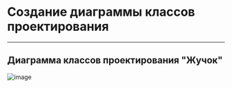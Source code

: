 # Создание диаграммы классов проектирования

---
## Диаграмма классов проектирования "Жучок"

![image](https://github.com/BREUCHT27/rtippo/assets/119112204/7550ba16-feca-4e87-b45b-245b1bcad8b6)
